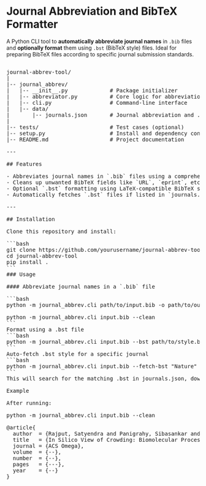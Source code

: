 # Journal Abbreviation and BibTeX Formatter

A Python CLI tool to **automatically abbreviate journal names** in `.bib` files and **optionally format** them using `.bst` (BibTeX style) files. Ideal for preparing BibTeX files according to specific journal submission standards.
<pre> 
journal-abbrev-tool/
|
|-- journal_abbrev/
|   |-- __init__.py             # Package initializer
|   |-- abbreviator.py          # Core logic for abbreviation
|   |-- cli.py                  # Command-line interface
|   |-- data/
|       |-- journals.json       # Journal abbreviation and .bst links
|
|-- tests/                      # Test cases (optional)
|-- setup.py                    # Install and dependency config
|-- README.md                   # Project documentation
<prep>
---

## Features

- Abbreviates journal names in `.bib` files using a comprehensive database (`journals.json`)
- Cleans up unwanted BibTeX fields like `URL`, `eprint`, etc.
- Optional `.bst` formatting using LaTeX-compatible BibTeX style files
- Automatically fetches `.bst` files if listed in `journals.json`

---

## Installation

Clone this repository and install:

```bash
git clone https://github.com/yourusername/journal-abbrev-tool.git
cd journal-abbrev-tool
pip install .
```
### Usage

#### Abbreviate journal names in a `.bib` file

```bash
python -m journal_abbrev.cli path/to/input.bib -o path/to/output.bib

python -m journal_abbrev.cli input.bib --clean
```
Format using a .bst file
```bash
python -m journal_abbrev.cli input.bib --bst path/to/style.bst
```
Auto-fetch .bst style for a specific journal
```bash
python -m journal_abbrev.cli input.bib --fetch-bst "Nature"
```
This will search for the matching .bst in journals.json, download it

Example

After running:

python -m journal_abbrev.cli input.bib --clean

@article{
  author  = {Rajput, Satyendra and Panigrahy, Sibasankar and Nayar, Divya},
  title   = {In Silico View of Crowding: Biomolecular Processes to Nanomaterial Design},
  journal = {ACS Omega},
  volume  = {--},
  number  = {--},
  pages   = {---},
  year    = {--}
}

